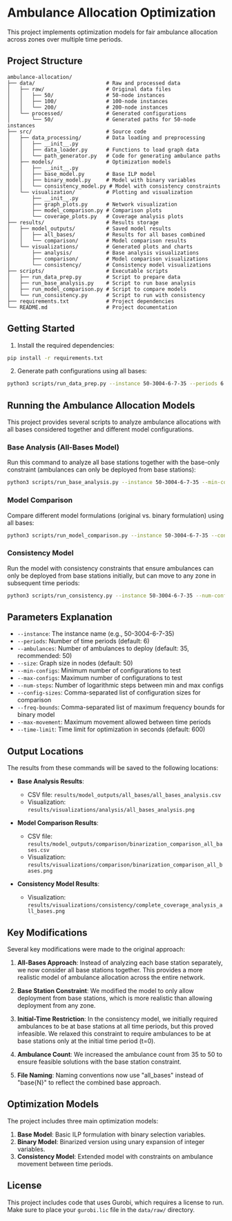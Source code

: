 # Ambulance Allocation Optimization

This project implements optimization models for fair ambulance allocation across zones over multiple time periods.

## Project Structure

```
ambulance-allocation/
├── data/                       # Raw and processed data
│   ├── raw/                    # Original data files
│   │   ├── 50/                 # 50-node instances
│   │   ├── 100/                # 100-node instances
│   │   └── 200/                # 200-node instances
│   └── processed/              # Generated configurations
│       └── 50/                 # Generated paths for 50-node instances
├── src/                        # Source code
│   ├── data_processing/        # Data loading and preprocessing
│   │   ├── __init__.py
│   │   ├── data_loader.py      # Functions to load graph data
│   │   └── path_generator.py   # Code for generating ambulance paths
│   ├── models/                 # Optimization models
│   │   ├── __init__.py
│   │   ├── base_model.py       # Base ILP model
│   │   ├── binary_model.py     # Model with binary variables
│   │   └── consistency_model.py # Model with consistency constraints
│   └── visualization/          # Plotting and visualization
│       ├── __init__.py
│       ├── graph_plots.py      # Network visualization
│       ├── model_comparison.py # Comparison plots
│       └── coverage_plots.py   # Coverage analysis plots
├── results/                    # Results storage
│   ├── model_outputs/          # Saved model results
│   │   ├── all_bases/          # Results for all bases combined
│   │   └── comparison/         # Model comparison results
│   └── visualizations/         # Generated plots and charts
│       ├── analysis/           # Base analysis visualizations
│       ├── comparison/         # Model comparison visualizations
│       └── consistency/        # Consistency model visualizations
├── scripts/                    # Executable scripts
│   ├── run_data_prep.py        # Script to prepare data
│   ├── run_base_analysis.py    # Script to run base analysis
│   ├── run_model_comparison.py # Script to compare models
│   └── run_consistency.py      # Script to run with consistency
├── requirements.txt            # Project dependencies
└── README.md                   # Project documentation
```

## Getting Started

1. Install the required dependencies:
```bash
pip install -r requirements.txt
```

2. Generate path configurations using all bases:
```bash
python3 scripts/run_data_prep.py --instance 50-3004-6-7-35 --periods 6 --size 50
```

## Running the Ambulance Allocation Models

This project provides several scripts to analyze ambulance allocations with all bases considered together and different model configurations.

### Base Analysis (All-Bases Model)

Run this command to analyze all base stations together with the base-only constraint (ambulances can only be deployed from base stations):

```bash
python3 scripts/run_base_analysis.py --instance 50-3004-6-7-35 --min-configs 100 --max-configs 1000 --num-steps 4 --ambulances 50
```

### Model Comparison

Compare different model formulations (original vs. binary formulation) using all bases:

```bash
python3 scripts/run_model_comparison.py --instance 50-3004-6-7-35 --config-sizes 100,500,1000 --freq-bounds 3,5 --ambulances 50
```

### Consistency Model

Run the model with consistency constraints that ensure ambulances can only be deployed from base stations initially, but can move to any zone in subsequent time periods:

```bash
python3 scripts/run_consistency.py --instance 50-3004-6-7-35 --num-configs 1000 --max-freq 3 --max-movement 10 --ambulances 50
```

## Parameters Explanation

- `--instance`: The instance name (e.g., 50-3004-6-7-35)
- `--periods`: Number of time periods (default: 6)
- `--ambulances`: Number of ambulances to deploy (default: 35, recommended: 50)
- `--size`: Graph size in nodes (default: 50)
- `--min-configs`: Minimum number of configurations to test
- `--max-configs`: Maximum number of configurations to test
- `--num-steps`: Number of logarithmic steps between min and max configs
- `--config-sizes`: Comma-separated list of configuration sizes for comparison
- `--freq-bounds`: Comma-separated list of maximum frequency bounds for binary model
- `--max-movement`: Maximum movement allowed between time periods
- `--time-limit`: Time limit for optimization in seconds (default: 600)

## Output Locations

The results from these commands will be saved to the following locations:

- **Base Analysis Results**: 
  - CSV file: `results/model_outputs/all_bases/all_bases_analysis.csv`
  - Visualization: `results/visualizations/analysis/all_bases_analysis.png`

- **Model Comparison Results**:
  - CSV file: `results/model_outputs/comparison/binarization_comparison_all_bases.csv`
  - Visualization: `results/visualizations/comparison/binarization_comparison_all_bases.png`

- **Consistency Model Results**:
  - Visualization: `results/visualizations/consistency/complete_coverage_analysis_all_bases.png`

## Key Modifications

Several key modifications were made to the original approach:

1. **All-Bases Approach**: Instead of analyzing each base station separately, we now consider all base stations together. This provides a more realistic model of ambulance allocation across the entire network.

2. **Base Station Constraint**: We modified the model to only allow deployment from base stations, which is more realistic than allowing deployment from any zone.

3. **Initial-Time Restriction**: In the consistency model, we initially required ambulances to be at base stations at all time periods, but this proved infeasible. We relaxed this constraint to require ambulances to be at base stations only at the initial time period (t=0).

4. **Ambulance Count**: We increased the ambulance count from 35 to 50 to ensure feasible solutions with the base station constraint.

5. **File Naming**: Naming conventions now use "all_bases" instead of "base{N}" to reflect the combined base approach.

## Optimization Models

The project includes three main optimization models:

1. **Base Model**: Basic ILP formulation with binary selection variables.
2. **Binary Model**: Binarized version using unary expansion of integer variables.
3. **Consistency Model**: Extended model with constraints on ambulance movement between time periods.

## License

This project includes code that uses Gurobi, which requires a license to run. Make sure to place your `gurobi.lic` file in the `data/raw/` directory.